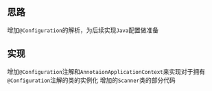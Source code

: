 ## 思路
增加`@Configuration`的解析，为后续实现`Java`配置做准备

## 实现
增加`@Configuration`注解和`AnnotaionApplicationContext`来实现对于拥有`@Configuration`注解的类的实例化
增加的`Scanner`类的部分代码